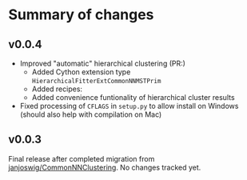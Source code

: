 Summary of changes
==================

v0.0.4
------

  * Improved "automatic" hierarchical clustering (PR:)
    * Added Cython extension type `HierarchicalFitterExtCommonNNMSTPrim`
    * Added recipes: 
    * Added convenience funtionality of hierarchical cluster results
  * Fixed processing of `CFLAGS` in `setup.py` to allow install on Windows (should also help with compilation on Mac)

v0.0.3
------

Final release after completed migration from [janjoswig/CommonNNClustering](https://github.com/janjoswig/CommonNNClustering). No changes tracked yet.